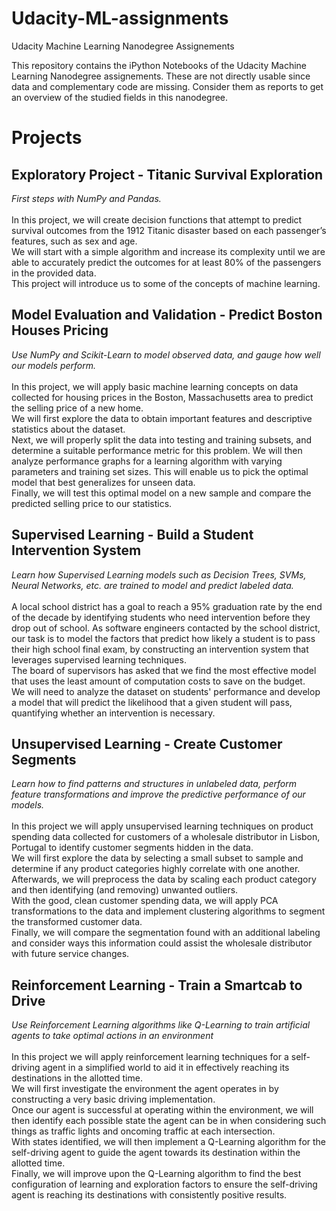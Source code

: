 # Udacity-ML-assignments
Udacity Machine Learning Nanodegree Assignements

This repository contains the iPython Notebooks of the Udacity Machine Learning Nanodegree assignements. These are not directly usable since data and complementary code are missing. Consider them as reports to get an overview of the studied fields in this nanodegree.

# Projects
## Exploratory Project - Titanic Survival Exploration
<i>First steps with NumPy and Pandas.</i>
<br><br>
In this project, we will create decision functions that attempt to predict survival outcomes from the 1912 Titanic disaster based on each passenger’s features, such as sex and age.<br>We will start with a simple algorithm and increase its complexity until we are able to accurately predict the outcomes for at least 80% of the passengers in the provided data.<br>This project will introduce us to some of the concepts of machine learning.
<br>
## Model Evaluation and Validation - Predict Boston Houses Pricing
<i>Use NumPy and Scikit-Learn to model observed data, and gauge how well our models perform.</i>
<br><br>
In this project, we will apply basic machine learning concepts on data collected for housing prices in the Boston, Massachusetts area to predict the selling price of a new home.<br>We will first explore the data to obtain important features and descriptive statistics about the dataset.<br>Next, we will properly split the data into testing and training subsets, and determine a suitable performance metric for this problem. We will then analyze performance graphs for a learning algorithm with varying parameters and training set sizes. This will enable us to pick the optimal model that best generalizes for unseen data.<br>Finally, we will test this optimal model on a new sample and compare the predicted selling price to our statistics.
<br>
## Supervised Learning - Build a Student Intervention System
<i>Learn how Supervised Learning models such as Decision Trees, SVMs, Neural Networks, etc. are trained to model and predict labeled data.</i>
<br><br>
A local school district has a goal to reach a 95% graduation rate by the end of the decade by identifying students who need intervention before they drop out of school. As software engineers contacted by the school district, our task is to model the factors that predict how likely a student is to pass their high school final exam, by constructing an intervention system that leverages supervised learning techniques.<br>The board of supervisors has asked that we find the most effective model that uses the least amount of computation costs to save on the budget.<br>We will need to analyze the dataset on students' performance and develop a model that will predict the likelihood that a given student will pass, quantifying whether an intervention is necessary.
<br>
## Unsupervised Learning - Create Customer Segments
<i>Learn how to find patterns and structures in unlabeled data, perform feature transformations and improve the predictive performance of our models.</i>
<br><br>
In this project we will apply unsupervised learning techniques on product spending data collected for customers of a wholesale distributor in Lisbon, Portugal to identify customer segments hidden in the data.<br>We will first explore the data by selecting a small subset to sample and determine if any product categories highly correlate with one another.<br>Afterwards, we will preprocess the data by scaling each product category and then identifying (and removing) unwanted outliers.<br>With the good, clean customer spending data, we will apply PCA transformations to the data and implement clustering algorithms to segment the transformed customer data.<br>Finally, we will compare the segmentation found with an additional labeling and consider ways this information could assist the wholesale distributor with future service changes.
<br>
## Reinforcement Learning - Train a Smartcab to Drive
<i>Use Reinforcement Learning algorithms like Q-Learning to train artificial agents to take optimal actions in an environment</i>
<br><br>
In this project we will apply reinforcement learning techniques for a self-driving agent in a simplified world to aid it in effectively reaching its destinations in the allotted time.<br>We will first investigate the environment the agent operates in by constructing a very basic driving implementation.<br>Once our agent is successful at operating within the environment, we will then identify each possible state the agent can be in when considering such things as traffic lights and oncoming traffic at each intersection.<br>With states identified, we will then implement a Q-Learning algorithm for the self-driving agent to guide the agent towards its destination within the allotted time.<br>Finally, we will improve upon the Q-Learning algorithm to find the best configuration of learning and exploration factors to ensure the self-driving agent is reaching its destinations with consistently positive results.
